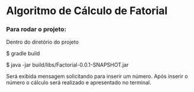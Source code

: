# Algoritmo de Cálculo de Fatorial

### Para rodar o projeto:

Dentro do diretório do projeto

$ gradle build

$ java -jar build/libs/Factorial-0.0.1-SNAPSHOT.jar

Será exibida mensagem solicitando para inserir um número. Após inserir o número o cálculo será realizado e apresentado no terminal.
